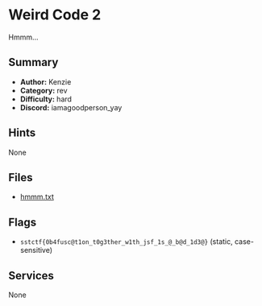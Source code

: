 # Weird Code 2
Hmmm...


## Summary
- **Author:** Kenzie
- **Category:** rev
- **Difficulty:** hard
- **Discord:** iamagoodperson_yay

## Hints
None

## Files
- [hmmm.txt](<dist/hmmm.txt>)

## Flags
- `sstctf{0b4fusc@t1on_t0g3ther_w1th_jsf_1s_@_b@d_1d3@}` (static, case-sensitive)

## Services
None

